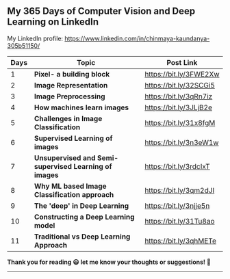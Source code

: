 ## My 365 Days of Computer Vision and Deep Learning on LinkedIn

My LinkedIn profile: https://www.linkedin.com/in/chinmaya-kaundanya-305b51150/

| Days | Topic                                                                      | Post Link              |
| ---- | -------------------------------------------------------- | ---------------------- |
| 1    | **Pixel- a building block**                              | https://bit.ly/3FWE2Xw |
| 2    | **Image Representation**                                 | https://bit.ly/32SCGi5 |
| 3    | **Image Preprocessing**                                  | https://bit.ly/3qRn7iz |
| 4    | **How machines learn images**                            | https://bit.ly/3JLjB2e |
| 5    | **Challenges in Image Classification**                   | https://bit.ly/31x8fgM |
| 6    | **Supervised Learning of images**                        | https://bit.ly/3n3eW1w |
| 7    | **Unsupervised and Semi-supervised Learning of images**  | https://bit.ly/3rdcIxT |
| 8    | **Why ML based Image Classification approach**           | https://bit.ly/3qm2dJI |
| 9    | **The 'deep' in Deep Learning**                          | https://bit.ly/3njje5n |
| 10   | **Constructing a Deep Learning model**                   | https://bit.ly/31Tu8ao |
| 11   | **Traditional vs Deep Learning Approach**                | https://bit.ly/3qhMETe |  

**Thank you for reading 😃 let me know your thoughts or suggestions! 📝**

----

